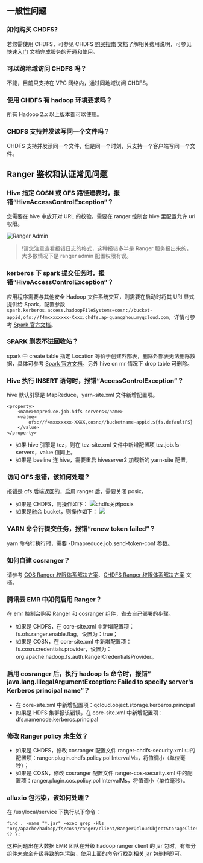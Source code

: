 ## 一般性问题

### 如何购买 CHDFS?
若您需使用 CHDFS，可参见 CHDFS [购买指南](https://cloud.tencent.com/document/product/1105/36359) 文档了解相关费用说明，可参见 [快速入门](https://cloud.tencent.com/document/product/1105/36364) 文档完成服务的开通和使用。


### 可以跨地域访问 CHDFS 吗？
不能，目前只支持在 VPC 网络内，通过同地域访问 CHDFS。

### 使用 CHDFS 有 hadoop 环境要求吗？
所有 Hadoop 2.x 以上版本都可以使用。

### CHDFS 支持并发读写同一个文件吗？
CHDFS 支持并发读同一个文件，但是同一个时刻，只支持一个客户端写同一个文件。

<span id="ranger"></span>
    
## Ranger 鉴权和认证常见问题

### Hive 指定 COSN 或 OFS 路径建表时，报错“HiveAccessControlException”？

您需要在 hive 中放开对 URL 的校验，需要在 ranger 控制台 hive 里配置允许 url 权限。

![Ranger Admin](https://qcloudimg.tencent-cloud.cn/raw/8db0474e6ec152f92b61c98f6ac5d83c.png)

>!请您注意查看报错日志的格式，这种报错多半是 Ranger 服务报出来的，大多数情况下是 ranger admin 配置权限有误。


### kerberos 下 spark 提交任务时，报错“HiveAccessControlException”？

应用程序需要与其他安全 Hadoop 文件系统交互，则需要在启动时将其 URI 显式提供给 Spark，配置参数 `spark.kerberos.access.hadoopFileSystems=cosn://bucket-appid,ofs://f4mxxxxxxxx-Xxxx.chdfs.ap-guangzhou.myqcloud.com`，详情可参考 [Spark 官方文档](https://spark.apache.org/docs/latest/security.html)。

### SPARK 删表不进回收站？

spark 中 create table 指定 Location 等价于创建外部表，删除外部表无法删除数据，具体可参考 [Spark 官方文档](https://spark.apache.org/docs/latest/sql-migration-guide.html#upgrading-from-spark-sql-16-to-20)。另外 hive on mr 情况下 drop table 可删除。

### Hive 执行 INSERT 语句时，报错“AccessControlException”？

hive 默认引擎是 MapReduce，yarn-site.xml 文件新增配置项。

```
<property>
    <name>mapreduce.job.hdfs-servers</name>
    <value>
        ofs://f4mxxxxxxx-XXXX,cosn://bucketname-appid,${fs.defaultFS}
    </value>
</property>
```

- 如果 hive 引擎是 tez，则在 tez-site.xml 文件中新增配置项 tez.job.fs-servers，value 值同上。
- 如果是 beeline 连 hive，需要重启 hiveserver2 加载新的 yarn-site 配置。

### 访问 OFS 报错，该如何处理？

报错是 ofs 后端返回的，启用 ranger 后，需要关闭 posix。

- 如果是 CHDFS，则操作如下：
![chdfs关闭posix](https://qcloudimg.tencent-cloud.cn/raw/c3949ae42d0e7dcab055960f516b9ea6.png)
- 如果是融合 bucket，则操作如下：
![](https://qcloudimg.tencent-cloud.cn/raw/1d1d4489dbf34ac01197d668fdbf2d22.png)

### YARN 命令行提交任务，报错“renew token failed”？

yarn 命令行执行时，需要 -Dmapreduce.job.send-token-conf 参数。

### 如何自建 cosranger？

请参考 [COS Ranger 权限体系解决方案](https://cloud.tencent.com/document/product/436/51125)、[CHDFS Ranger 权限体系解决方案](https://cloud.tencent.com/document/product/1105/53307) 文档。

### 腾讯云 EMR 中如何启用 Ranger？

在 emr 控制台购买 Ranger 和 cosranger 组件，省去自己部署的步骤。

* 如果是 CHDFS，在 core-site.xml 中新增配置项：fs.ofs.ranger.enable.flag，设置为：true；
* 如果是 COSN，在 core-site.xml 中新增配置项：fs.cosn.credentials.provider，设置为：org.apache.hadoop.fs.auth.RangerCredentialsProvider。

### 启用 cosranger 后，执行 hadoop fs 命令时，报错“ java.lang.IllegalArgumentException: Failed to specify server's Kerberos principal name”？

* 在 core-site.xml 中新增配置项：qcloud.object.storage.kerberos.principal  
* 如果是 HDFS 集群报该错误，在 core-site.xml 中新增配置项：dfs.namenode.kerberos.principal

### 修改 Ranger policy 未生效？

* 如果是 CHDFS，修改 cosranger 配置文件 ranger-chdfs-security.xml 中的配置项：ranger.plugin.chdfs.policy.pollIntervalMs，将值调小（单位毫秒）；
* 如果是 COSN，修改 cosranger 配置文件 ranger-cos-security.xml 中的配置项：ranger.plugin.cos.policy.pollIntervalMs，将值调小（单位毫秒）。

### alluxio 包污染，该如何处理？

在 /usr/local/service 下执行以下命令：
```
find . -name "*.jar" -exec grep -Hls "org/apache/hadoop/fs/cosn/ranger/client/RangerQcloudObjectStorageClientImpl" {} \;
```

这种问题出在大数据 EMR 团队在升级 hadoop ranger client 的 jar 包时，有部分组件未完全升级导致的包污染，使用上面的命令行找到相关  jar 包删掉即可。




